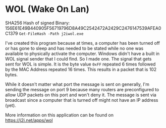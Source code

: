 # WOL (Wake On Lan)

SHA256 Hash of signed Binary: 156E61E49B440905F56719796D8A49C2542472A2429C2476147539AFEA0C1379
`Get-FileHash -Path j2iwol.exe`

I've created this program because at times, a computer has been turned off or has gone to sleep 
and has needed to be stated while no one was available to physically activate the computer. Windows
didn't have a built in WOL signal sender that I could find. So I made one. The signal that gets
sent for WOL is simple.  It is the byte value `0xFF` repeated 6 times followed by the MAC Address
repeated 16 times. This results in a packet that is 102 bytes. 

While it doesn't matter what port the message is sent on generally, I'm sending the message on 
port 9 because many routers are preconfigured to allow UDP packets on this port and won't deny
it. The message is sent via broadcast since a computer that is turned off might not have an IP 
address (yet).

More information on this application can be found on https://j2i.net/apps/wol
